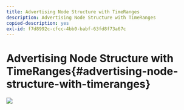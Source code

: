 ```yaml
---
title: Advertising Node Structure with TimeRanges
description: Advertising Node Structure with TimeRanges
copied-description: yes
exl-id: f7d8992c-cfcc-4bb0-babf-63fd8f73a67c
---
```

# Advertising Node Structure with TimeRanges{#advertising-node-structure-with-timeranges}

<!--<a id="fig_CD71214FBF8945729FC34CD2F0047EF8"></a>-->

![](assets/psdk_ad-node-structure_web.png)
